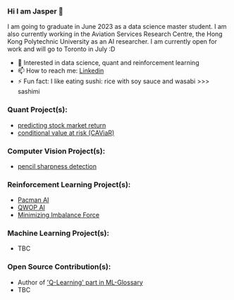 ### Hi I am Jasper 👋
I am going to graduate in June 2023 as a data science master student. I am also currently working in the Aviation Services Research Centre, the Hong Kong Polytechnic University as an AI researcher. I am currently open for work and will go to Toronto in July :D
- 📕 Interested in data science, quant and reinforcement learning
- 📫 How to reach me: [Linkedin](https://www.linkedin.com/in/yatshunlee/)
- ⚡ Fun fact: I like eating sushi: rice with soy sauce and wasabi >>> sashimi

### Quant Project(s):
- [predicting stock market return](https://yatshunlee.super.site/personal-projects/projects/predicting-stock-market-return)
- [conditional value at risk (CAViaR)](https://github.com/yatshunlee/CAViaR-Project)

### Computer Vision Project(s):
- [pencil sharpness detection](https://yatshunlee.super.site/personal-projects/projects/find-the-sharpness-of-a-pencil)

### Reinforcement Learning Project(s):
- [Pacman AI](https://yatshunlee.super.site/personal-projects/projects/building-a-gaming-ai-by-imitation-learning-and-ddqn-with-per-pacman)
- [QWOP AI](https://yatshunlee.super.site/personal-projects/projects/building-a-gaming-ai-by-deep-q-learning-qwop)
- [Minimizing Imbalance Force](https://yatshunlee.super.site/personal-projects/projects/minimizing-imbalance-force)

### Machine Learning Project(s):
- TBC

### Open Source Contribution(s):
- Author of ['Q-Learning' part in ML-Glossary](https://ml-cheatsheet.readthedocs.io/en/latest/reinforcement_learning.html)
- TBC
